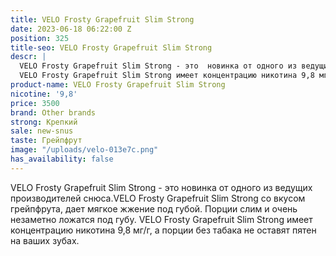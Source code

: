 ```yaml
---
title: VELO Frosty Grapefruit Slim Strong
date: 2023-06-18 06:22:00 Z
position: 325
title-seo: VELO Frosty Grapefruit Slim Strong
descr: |
  VELO Frosty Grapefruit Slim Strong - это  новинка от одного из ведущих производителей снюса.VELO Frosty Grapefruit Slim Strong со вкусом грейпфрута, дает мягкое жжение под губой.  Порции слим и очень незаметно ложатся под губу.
  VELO Frosty Grapefruit Slim Strong имеет концентрацию никотина 9,8 мг/г, а порции без табака не оставят пятен на ваших зубах.
product-name: VELO Frosty Grapefruit Slim Strong
nicotine: '9,8'
price: 3500
brand: Other brands
strong: Крепкий
sale: new-snus
taste: Грейпфрут
image: "/uploads/velo-013e7c.png"
has_availability: false
---
```


VELO Frosty Grapefruit Slim Strong - это  новинка от одного из ведущих производителей снюса.VELO Frosty Grapefruit Slim Strong со вкусом грейпфрута, дает мягкое жжение под губой.  Порции слим и очень незаметно ложатся под губу.
VELO Frosty Grapefruit Slim Strong имеет концентрацию никотина 9,8 мг/г, а порции без табака не оставят пятен на ваших зубах.
